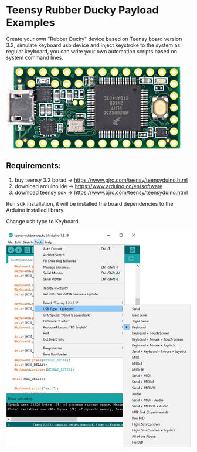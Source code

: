 # Teensy Rubber Ducky Payload Examples
Create your own "Rubber Ducky" device based on Teensy board version 3.2, simulate keyboard usb device and inject keystroke to the system as regular keyboard, you can write your own automation scripts based on system command lines.

![alt text](https://raw.githubusercontent.com/proxytype/teensy-rubber-ducky/main/teensy32.jpg)

## Requirements:
1. buy teensy 3.2 borad -> https://www.pjrc.com/teensy/teensyduino.html
2. download arduino ide -> https://www.arduino.cc/en/software
3. download teensy sdk -> https://www.pjrc.com/teensy/teensyduino.html

Run sdk installation, it will be installed the board dependencies to the Arduino installed library.

Change usb type to Keyboard. <br> <br>
![alt text](https://raw.githubusercontent.com/proxytype/teensy-rubber-ducky/main/keyborad.jpg)
